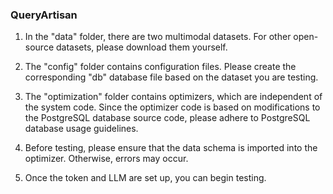 ### QueryArtisan

1. In the "data" folder, there are two multimodal datasets. For other open-source datasets, please download them yourself.

2. The "config" folder contains configuration files. Please create the corresponding "db" database file based on the dataset you are testing.

3. The "optimization" folder contains optimizers, which are independent of the system code. Since the optimizer code is based on modifications to the PostgreSQL database source code, please adhere to PostgreSQL database usage guidelines.
    
4. Before testing, please ensure that the data schema is imported into the optimizer. Otherwise, errors may occur.
   
5. Once the token and LLM are set up, you can begin testing.

